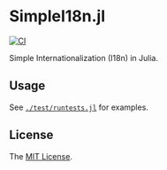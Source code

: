 # SimpleI18n.jl

[![CI](https://github.com/sunoru/SimpleI18n.jl/actions/workflows/ci.yml/badge.svg)](https://github.com/sunoru/SimpleI18n.jl/actions/workflows/ci.yml)

Simple Internationalization (I18n) in Julia.

## Usage

See [`./test/runtests.jl`](./test/runtests.jl) for examples.

## License

The [MIT License](https://sunoru.mit-license.org/).
